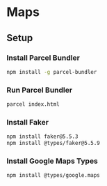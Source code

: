# Maps

## Setup

### Install Parcel Bundler

```bash
npm install -g parcel-bundler
```

### Run Parcel Bundler

```bash
parcel index.html
```

### Install Faker

```bash
npm install faker@5.5.3
npm install @types/faker@5.5.9
```

### Install Google Maps Types

```bash
npm install @types/google.maps
```

